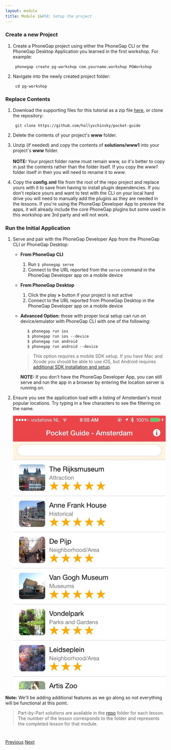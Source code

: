 ```yaml
---
layout: module
title: Module 1&#58; Setup the project
---
```


### Create a new Project
1. Create a PhoneGap project using either the PhoneGap CLI or the PhoneGap Desktop Application you learned in the first workshop. For example:

        phonegap create pg-workshop com.yourname.workshop PGWorkshop 
      
2. Navigate into the newly created project folder:

        cd pg-workshop        

### Replace Contents
1. Download the supporting files for this tutorial as a zip file [here](https://github.com/hollyschinsky/pocket-guide/archive/master.zip), 
or clone the repository:

        git clone https://github.com/hollyschinsky/pocket-guide

1. Delete the contents of your project's **www** folder.

1. Unzip (if needed) and copy the contents of **solutions/www1** into your project's **www** folder.<br><br> 
    **NOTE:** Your project folder name must remain www, so it's better to copy in just the contents rather than the folder itself. 
    If you copy the *www1* folder itself in then you will need to rename it to *www*.
    
1. Copy the **config.xml** file from the root of the repo project and replace yours with it to save from having to install plugin
dependencies. If you don't replace yours and want to test with the CLI on your local hard drive you will need to manually add the 
plugins as they are needed in the lessons. If you're using the PhoneGap Developer App to preview the apps, it will already include
 the core PhoneGap plugins but some used in this workshop are 3rd party and will not work. 


### Run the Initial Application
1. Serve and pair with the PhoneGap Developer App from the PhoneGap CLI or PhoneGap Desktop: 
  
   - **From PhoneGap CLI**            
     1. Run `$ phonegap serve`
     2. Connect to the URL reported from the `serve` command in the PhoneGap Developer app on a mobile device
 
     
   - **From PhoneGap Desktop**
     1. Click the play **>** button if your project is not active 
     2. Connect to the URL reported from PhoneGap Desktop in the PhoneGap Developer app on a mobile device
            
   - **Advanced Option:** those with proper local setup can run on device/emulator with PhoneGap CLI with one of the following:
        
            $ phonegap run ios
            $ phonegap run ios --device
            $ phonegap run android             
            $ phonegap run android --device               
      
      > This option requires a mobile SDK setup. If you have Mac and Xcode you should be able to use iOS, but Android requires [additional SDK installation and setup](http://developer.android.com/sdk). 

       **NOTE:** If you don't have the PhoneGap Developer App, you can still serve and run the app in a browser by entering the location server is running on.   

2. Ensure you see the application load with a listing of Amsterdam's most popular locations. Try typing in a few characters to see the filtering
 on the name.    
    
    <img class="screenshot-lg" src="images/main-view.jpg"/>
 
  **Note:** We'll be adding additional features as we go along so not everything will be functional at this point.

> Part-by-Part solutions are available in the [repo](http://github.com/hollyschinsky/pocket-guide/solutions) folder for each lesson. The number of the lesson
corresponds to the folder and represents the completed lesson for that module. 


<div class="row" style="margin-top:40px;">
<div class="col-sm-12">
<a href="index.html" class="btn btn-default"><i class="glyphicon glyphicon-chevron-left"></i> Previous</a>
<a href="module2.html" class="btn btn-default pull-right">Next <i class="glyphicon
glyphicon-chevron-right"></i></a>
</div>
</div>

